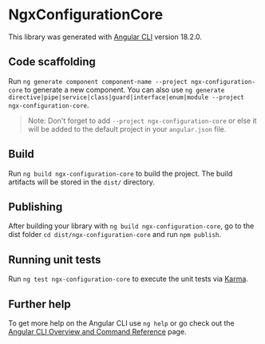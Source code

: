 # NgxConfigurationCore

This library was generated with [Angular CLI](https://github.com/angular/angular-cli) version 18.2.0.

## Code scaffolding

Run `ng generate component component-name --project ngx-configuration-core` to generate a new component. You can also use `ng generate directive|pipe|service|class|guard|interface|enum|module --project ngx-configuration-core`.
> Note: Don't forget to add `--project ngx-configuration-core` or else it will be added to the default project in your `angular.json` file. 

## Build

Run `ng build ngx-configuration-core` to build the project. The build artifacts will be stored in the `dist/` directory.

## Publishing

After building your library with `ng build ngx-configuration-core`, go to the dist folder `cd dist/ngx-configuration-core` and run `npm publish`.

## Running unit tests

Run `ng test ngx-configuration-core` to execute the unit tests via [Karma](https://karma-runner.github.io).

## Further help

To get more help on the Angular CLI use `ng help` or go check out the [Angular CLI Overview and Command Reference](https://angular.dev/tools/cli) page.
